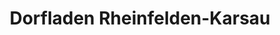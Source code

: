 ---
title: "Dorfladen Rheinfelden-Karsau"
url: /rheinfelden/dorfladen-rheinfelden-karsau/
shop: Lebensmittel
---